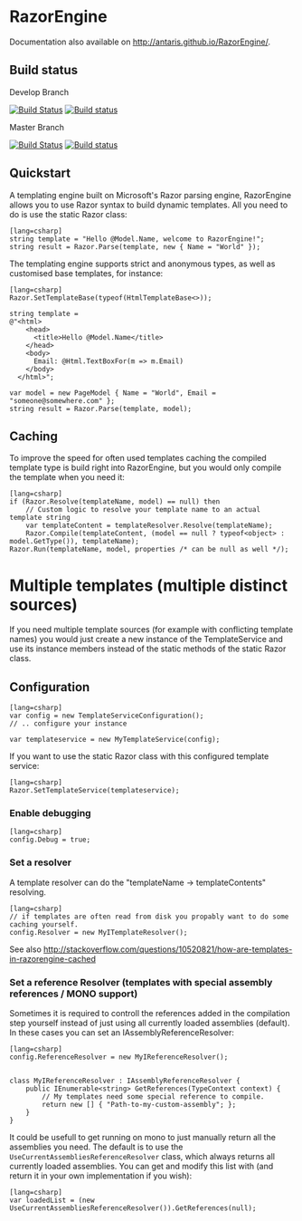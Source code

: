 # RazorEngine

Documentation also available on http://antaris.github.io/RazorEngine/.

## Build status

Develop Branch

[![Build Status](https://travis-ci.org/Antaris/RazorEngine.svg?branch=develop)](https://travis-ci.org/Antaris/RazorEngine)
[![Build status](https://ci.appveyor.com/api/projects/status/39bi38wonhwolrgy?svg=true)](https://ci.appveyor.com/project/Antaris/razorengine)

Master Branch

[![Build Status](https://travis-ci.org/Antaris/RazorEngine.svg?branch=master)](https://travis-ci.org/Antaris/RazorEngine)
[![Build status](https://ci.appveyor.com/api/projects/status/39bi38wonhwolrgy/branch/master?svg=true)](https://ci.appveyor.com/project/Antaris/razorengine/branch/master)


## Quickstart

A templating engine built on Microsoft's Razor parsing engine, RazorEngine allows you to use Razor syntax to build dynamic templates.
All you need to do is use the static Razor class:

	[lang=csharp]
    string template = "Hello @Model.Name, welcome to RazorEngine!";
    string result = Razor.Parse(template, new { Name = "World" });

The templating engine supports strict and anonymous types, as well as customised base templates, for instance:

    [lang=csharp]
    Razor.SetTemplateBase(typeof(HtmlTemplateBase<>));
    
    string template = 
    @"<html>
        <head>
          <title>Hello @Model.Name</title>
        </head>
        <body>
          Email: @Html.TextBoxFor(m => m.Email)
        </body>
      </html>";

    var model = new PageModel { Name = "World", Email = "someone@somewhere.com" };
    string result = Razor.Parse(template, model);

## Caching

To improve the speed for often used templates caching the compiled template type is build right into RazorEngine, but you would only compile the template when you need it:

    [lang=csharp]
    if (Razor.Resolve(templateName, model) == null) then
        // Custom logic to resolve your template name to an actual template string
        var templateContent = templateResolver.Resolve(templateName); 
        Razor.Compile(templateContent, (model == null ? typeof<object> : model.GetType()), templateName);
    Razor.Run(templateName, model, properties /* can be null as well */);

# Multiple templates (multiple distinct sources)

If you need multiple template sources (for example with conflicting template names) you would just create a new instance of the TemplateService and use 
its instance members instead of the static methods of the static Razor class.

## Configuration

    [lang=csharp]
	var config = new TemplateServiceConfiguration();
	// .. configure your instance
	
	var templateservice = new MyTemplateService(config);

If you want to use the static Razor class with this configured template service:

    [lang=csharp]
    Razor.SetTemplateService(templateservice);

### Enable debugging

    [lang=csharp]
    config.Debug = true;

### Set a resolver
	
A template resolver can do the "templateName -> templateContents" resolving.

    [lang=csharp]
    // if templates are often read from disk you propably want to do some caching yourself.
	config.Resolver = new MyITemplateResolver(); 

See also http://stackoverflow.com/questions/10520821/how-are-templates-in-razorengine-cached

### Set a reference Resolver (templates with special assembly references / MONO support)

Sometimes it is required to controll the references added in the compilation step yourself instead of just using all currently loaded assemblies (default).
In these cases you can set an IAssemblyReferenceResolver:

    [lang=csharp]
	config.ReferenceResolver = new MyIReferenceResolver();


	class MyIReferenceResolver : IAssemblyReferenceResolver {
	    public IEnumerable<string> GetReferences(TypeContext context) {
			// My templates need some special reference to compile.
			return new [] { "Path-to-my-custom-assembly"; };
		}
	}

It could be usefull to get running on mono to just manually return all the assemblies you need.
The default is to use the ``UseCurrentAssembliesReferenceResolver`` class, which always returns all currently loaded assemblies.
You can get and modify this list with (and return it in your own implementation if you wish):

    [lang=csharp]
	var loadedList = (new UseCurrentAssembliesReferenceResolver()).GetReferences(null);
